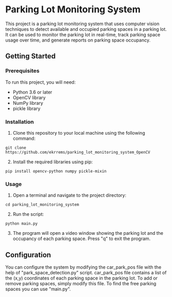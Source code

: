 # Parking Lot Monitoring System
This project is a parking lot monitoring system that uses computer vision techniques to detect available and occupied parking spaces in a parking lot. It can be used to monitor the parking lot in real-time, track parking space usage over time, and generate reports on parking space occupancy.

## Getting Started

### Prerequisites
To run this project, you will need:

* Python 3.6 or later
* OpenCV library
* NumPy library
* pickle library

### Installation
1. Clone this repository to your local machine using the following command:
```
git clone https://github.com/ekrrems/parking_lot_monitoring_system_OpenCV
```
2. Install the required libraries using pip:

```
pip install opencv-python numpy pickle-mixin
```
### Usage
1. Open a terminal and navigate to the project directory:
```
cd parking_lot_monitoring_system
```
2. Run the script:
```
python main.py
```
3. The program will open a video window showing the parking lot and the occupancy of each parking space. Press "q" to exit the program.
## Configuration

You can configure the system by modifying the car_park_pos file with the help of "park_space_detection.py" script. car_park_pos file contains a list of the (x,y) coordinates of each parking space in the parking lot. To add or remove parking spaces, simply modify this file. To find the free parking spaces you can use "main.py".
